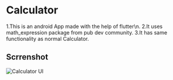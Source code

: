 # Calculator

1.This is an android App made with the help of flutter\n.
2.It uses math_expression package from pub dev community.
3.It has same functionality as normal Calculator.

## Scrrenshot

![Calculator UI](https://user-images.githubusercontent.com/72760503/202916643-d9a27e08-e0b1-4152-8ab6-94b8dcdb89f4.png)
